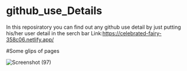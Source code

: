 # github_use_Details
In this reposiratory you can find out any github use detail by just putting his/her user detail in the serch bar
Link:https://celebrated-fairy-358c06.netlify.app/



#Some glips of pages

![Screenshot (97)](https://user-images.githubusercontent.com/102020617/212552505-f672af37-935c-4a3b-9b07-c95ab6b65f84.png)
